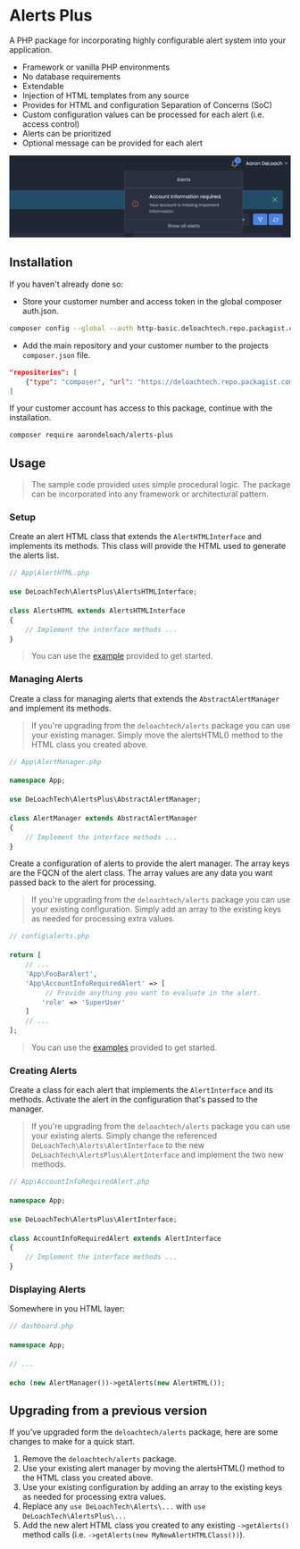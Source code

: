 Alerts Plus
===========

A PHP package for incorporating highly configurable alert system into your application.

* Framework or vanilla PHP environments
* No database requirements
* Extendable
* Injection of HTML templates from any source
* Provides for HTML and configuration Separation of Concerns (SoC)
* Custom configuration values can be processed for each alert (i.e. access control)
* Alerts can be prioritized
* Optional message can be provided for each alert


![Example alerts.](example/alerts.png)

Installation
------------

If you haven't already done so:

* Store your customer number and access token in the global composer auth.json.

```bash
composer config --global --auth http-basic.deloachtech.repo.packagist.com your-customer-number your-access-token
```

* Add the main repository and your customer number to the projects `composer.json` file.

```json
"repositories": [
    {"type": "composer", "url": "https://deloachtech.repo.packagist.com/your-customer-number/"}
]
```

If your customer account has access to this package, continue with the installation.


```bash
composer require aarondeloach/alerts-plus
```


Usage
-----

> The sample code provided uses simple procedural logic. The package can be incorporated into any framework or architectural pattern.

### Setup

Create an alert HTML class that extends the `AlertHTMLInterface` and implements its methods. This class will provide the HTML used to generate the alerts list.


```php
// App\AlertHTML.php

use DeLoachTech\AlertsPlus\AlertsHTMLInterface;

class AlertsHTML extends AlertsHTMLInterface
{
    // Implement the interface methods ...
}
```

> You can use the [example](https://github.com/deloachtech/alerts-plus/blob/main/example/AlertsHTML.php) provided to get started.


### Managing Alerts

Create a class for managing alerts that extends the `AbstractAlertManager` and implement its methods.

> If you're upgrading from the `deloachtech/alerts` package you can use your existing manager. Simply move the alertsHTML() method to the HTML class you created above.

```php
// App\AlertManager.php

namespace App;

use DeLoachTech\AlertsPlus\AbstractAlertManager;

class AlertManager extends AbstractAlertManager
{
    // Implement the interface methods ...
}
```

Create a configuration of alerts to provide the alert manager. The array keys are the FQCN of the alert class. The array values are any data you want passed back to the alert for processing.

> If you're upgrading from the `deloachtech/alerts` package you can use your existing configuration. Simply add an array to the existing keys as needed for processing extra values.

```php
// config\alerts.php

return [
    // ...
    'App\FooBarAlert',
    'App\AccountInfoRequiredAlert' => [
         // Provide anything you want to evaluate in the alert.
        'role' => 'SuperUser'
    ]
    // ...
];
```

> You can use the [examples](https://github.com/deloachtech/alerts-plus/tree/main/example) provided to get started.


### Creating Alerts

Create a class for each alert that implements the `AlertInterface` and its methods. Activate the alert in the configuration that's passed to the manager.

> If you're upgrading from the `deloachtech/alerts` package you can use your existing alerts. Simply change the referenced `DeLoachTech\Alerts\AlertInterface` to the new `DeLoachTech\AlertsPlus\AlertInterface` and implement the two new methods.

```php
// App\AccountInfoRequiredAlert.php

namespace App;

use DeLoachTech\AlertsPlus\AlertInterface;

class AccountInfoRequiredAlert extends AlertInterface
{
    // Implement the interface methods ...    
}
```


### Displaying Alerts

Somewhere in you HTML layer:

```php
// dashboard.php

namespace App;

// ...

echo (new AlertManager())->getAlerts(new AlertHTML());
```

Upgrading from a previous version
---------------------------------

If you've upgraded form the `deloachtech/alerts` package, here are some changes to make for a quick start.

1. Remove the `deloachtech/alerts` package.
2. Use your existing alert manager by moving the alertsHTML() method to the HTML class you created above.
3. Use your existing configuration by adding an array to the existing keys as needed for processing extra values.
4. Replace any `use DeLoachTech\Alerts\...` with `use DeLoachTech\AlertsPlus\...`
5. Add the new alert HTML class you created to any existing `->getAlerts()` method calls (i.e. `->getAlerts(new MyNewAlertHTMLClass())`).


